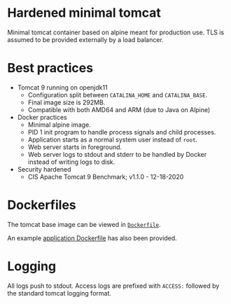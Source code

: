 # Hardened minimal tomcat

Minimal tomcat container based on alpine meant for production use.  TLS is
assumed to be provided externally by a load balancer.

# Best practices

- Tomcat 9 running on openjdk11
  - Configuration split between `CATALINA_HOME` and `CATALINA_BASE`.
  - Final image size is 292MB.
  - Compatible with both AMD64 and ARM (due to Java on Alpine)
- Docker practices
  - Minimal alpine image.
  - PID 1 init program to handle process signals and child processes.
  - Application starts as a normal system user instead of `root`.
  - Web server starts in foreground.
  - Web server logs to stdout and stderr to be handled by Docker instead of
    writing logs to disk.
- Security hardened
  - CIS Apache Tomcat 9 Benchmark; v1.1.0 - 12-18-2020

# Dockerfiles

The tomcat base image can be viewed in [`Dockerfile`](Dockerfile).

An example [application Dockerfile](Dockerfile.multistage) has also been
provided.

# Logging

All logs push to stdout.  Access logs are prefixed with `ACCESS:` followed by
the standard tomcat logging format.

# Filesystem layout

A filesystem layout has been generated highlighting the parts for tomcat
excluding Java.

See [filesystem-layout.txt](filesystem-layout.txt)

```bash
docker run -itu root tomcat /bin/sh -c \
  'apk add tree &> /dev/null; tree /tmp /webapps /opt/tomcat /tomcat' \
  > filesystem-layout.txt
```


# WebApp example

You can try this out with Jenkins.  At the root of this repository download
Jenkins.

    curl -sSfLO https://get.jenkins.io/war-stable/2.361.3/jenkins.war

Build all prerequisite docker images.

    docker build -t tomcat .
    docker build -t sample -f Dockerfile.multistage .
    mkdir ../jenkins_home

Run Jenkins webapp in hardened tomcat container.

```bash
JENKINS_HOME="$(cd ../jenkins_home; pwd)"
docker run -v "${JENKINS_HOME}:/jenkins \
  -e JENKINS_HOME=/jenkins --rm -p 8080:8080 sample
```

Visit http://localhost:8080/ to see your example app running.  Use `CTRL+C` to
exit.
